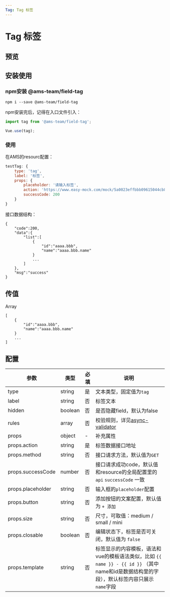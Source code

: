 ```yaml
---
Tag: Tag 标签
---
```

# Tag 标签

## 预览

<ClientOnly>
<demo-list :type="'tag'"></demo-list>
</ClientOnly>

## 安装使用

### npm安装 @ams-team/field-tag <Badge text="1.0.9"/>

```
npm i --save @ams-team/field-tag
```

npm安装完后，记得在入口文件引入：
```js
import tag from '@ams-team/field-tag';

Vue.use(tag);
```

### 使用

在AMS的resourc配置：

```js
testTag: {
    type: 'tag',
    label: '标签',
    props: {
        placeholder: '请输入标签',
        action: 'https://www.easy-mock.com/mock/5a0023effbbb09615044cb82/tag',
        successCode: 200
    }
}
```

接口数据结构：

```
{
    "code":200,
    "data":{
        "list":[
            {
                "id":"aaaa.bbb",
                "name":"aaaa.bbb.name"
            }
            ...
        ]
    },
    "msg":"success"
}
```

## 传值
Array

```
[
    {
        "id":"aaaa.bbb",
        "name":"aaaa.bbb.name"
    }
    ...
]
```

## 配置

| 参数 | 类型 | 必填 | 说明
| -- | -- | -- | --
| type | string | 是 | 文本类型，固定值为`tag`
| label | string | 否 | 标签文本
| hidden | boolean | 否 | 是否隐藏field，默认为false
| rules | array | 否 | 校验规则，详见[async-validator](https://github.com/yiminghe/async-validator)
| props | object | - | 补充属性
| props.action | string | 是 | 标签数据接口地址
| props.method | string | 否 | 接口请求方法，默认值为`GET`
| props.successCode | number | 否 | 接口请求成功code，默认值和resource的全局配置里的`api` `successCode` 一致
| props.placeholder | string | 否 | 输入框的`placeholder`配置
| props.button | string | 否 | 添加按钮的文案配置，默认值为 `+ 添加`
| props.size | string | 否 | 尺寸，可取值：medium / small / mini
| props.closable | boolean | 否 | 编辑状态下，标签是否可关闭，默认值为 `false`
| props.template | string | 否 | 标签显示的内容模板，语法和vue的模板语法类似，比如 `{{ name }} - {{ id }}` （其中name和id是数据结构里的字段），默认标签内容只展示`name`字段
